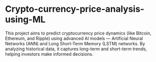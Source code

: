 # Crypto-currency-price-analysis-using-ML
This project aims to predict cryptocurrency price dynamics (like Bitcoin, Ethereum, and Ripple) using advanced AI models — Artificial Neural Networks (ANN) and Long Short-Term Memory (LSTM) networks. By analyzing historical data, it captures long-term and short-term trends, helping investors make informed decisions. 
